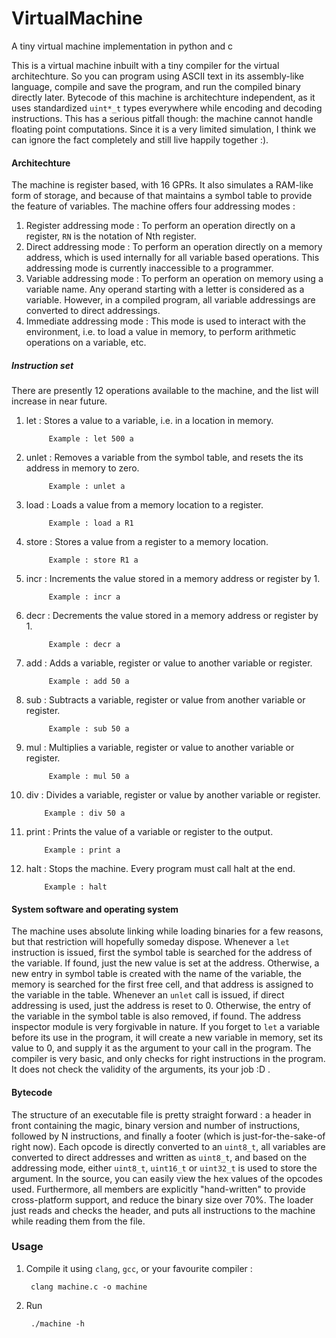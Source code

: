 # VirtualMachine
A tiny virtual machine implementation in python and c


This is a virtual machine inbuilt with a tiny compiler for the virtual architechture. So you can program using ASCII text in its assembly-like language, compile and save the program, and run the compiled binary directly later. Bytecode of this machine is architechture independent, as it uses standardized `uint*_t` types everywhere while encoding and decoding instructions. This has a serious pitfall though: the machine cannot handle floating point computations. Since it is a very limited simulation, I think we can ignore the fact completely and still live happily together :).

#### Architechture
The machine is register based, with 16 GPRs. It also simulates a RAM-like form of storage, and because of that maintains a symbol table to provide the feature of variables. The machine offers four addressing modes :
1. Register addressing mode : To perform an operation directly on a register, `RN` is the notation of Nth register.
2. Direct addressing mode : To perform an operation directly on a memory address, which is used internally for all variable based operations. This addressing mode is currently inaccessible to a programmer.
3. Variable addressing mode : To perform an operation on memory using a variable name. Any operand starting with a letter is considered as a variable. However, in a compiled program, all variable addressings are converted to direct addressings.
4. Immediate addressing mode : This mode is used to interact with the environment, i.e. to load a value in memory, to perform arithmetic operations on a variable, etc.
##### Instruction set
There are presently 12 operations available to the machine, and the list will increase in near future.
1. let : Stores a value to a variable, i.e. in a location in memory.

            Example : let 500 a
2. unlet : Removes a variable from the symbol table, and resets the its address in memory to zero.

            Example : unlet a
3. load : Loads a value from a memory location to a register.

            Example : load a R1
4. store : Stores a value from a register to a memory location.

            Example : store R1 a
5. incr : Increments the value stored in a memory address or register by 1.

            Example : incr a
6. decr : Decrements the value stored in a memory address or register by 1.

            Example : decr a
7. add : Adds a variable, register or value to another variable or register.

            Example : add 50 a
8. sub : Subtracts a variable, register or value from another variable or register.

            Example : sub 50 a
9. mul : Multiplies a variable, register or value to another variable or register.

            Example : mul 50 a
10. div : Divides a variable, register or value by another variable or register.

            Example : div 50 a
11. print : Prints the value of a variable or register to the output.

            Example : print a
12. halt : Stops the machine. Every program must call halt at the end.

            Example : halt
            
#### System software and operating system
The machine uses absolute linking while loading binaries for a few reasons, but that restriction will hopefully someday dispose. Whenever a `let` instruction is issued, first the symbol table is searched for the address of the variable. If found, just the new value is set at the address. Otherwise, a new entry in symbol table is created with the name of the variable, the memory is searched for the first free cell, and that address is assigned to the variable in the table. Whenever an `unlet` call is issued, if direct addressing is used, just the address is reset to 0. Otherwise, the entry of the variable in the symbol table is also removed, if found. The address inspector module is very forgivable in nature. If you forget to `let` a variable before its use in the program, it will create a new variable in memory, set its value to 0, and supply it as the argument to your call in the program. The compiler is very basic, and only checks for right instructions in the program. It does not check the validity of the arguments, its your job :D .

#### Bytecode
The structure of an executable file is pretty straight forward : a header in front containing the magic, binary version and number of instructions, followed by N instructions, and finally a footer (which is just-for-the-sake-of right now). Each opcode is directly converted to an `uint8_t`, all variables are converted to direct addresses and written as `uint8_t`, and based on the addressing mode, either `uint8_t`, `uint16_t` or `uint32_t` is used to store the argument. In the source, you can easily view the hex values of the opcodes used. Furthermore, all members are explicitly "hand-written" to provide cross-platform support, and reduce the binary size over 70%. The loader just reads and checks the header, and puts all instructions to the machine while reading them from the file.


### Usage
1. Compile it using `clang`, `gcc`, or your favourite compiler :
 
        clang machine.c -o machine

2. Run 

        ./machine -h
